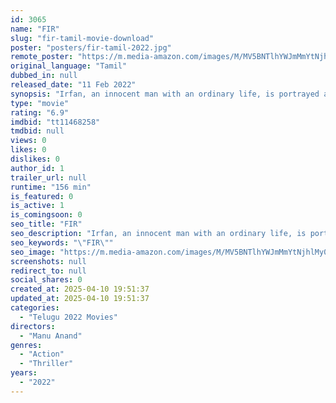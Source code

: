 ```yaml
---
id: 3065
name: "FIR"
slug: "fir-tamil-movie-download"
poster: "posters/fir-tamil-2022.jpg"
remote_poster: "https://m.media-amazon.com/images/M/MV5BNTlhYWJmMmYtNjhlMy00ZTE0LTgyYjQtZjE5YzYzMzU4MjE2XkEyXkFqcGc@._V1_SX300.jpg"
original_language: "Tamil"
dubbed_in: null
released_date: "11 Feb 2022"
synopsis: "Irfan, an innocent man with an ordinary life, is portrayed as the evil incarnated by media trials. Is there a journey back to normal life for a man accused of terrorism? Is there more to Irfan than what meets the eye?"
type: "movie"
rating: "6.9"
imdbid: "tt11468258"
tmdbid: null
views: 0
likes: 0
dislikes: 0
author_id: 1
trailer_url: null
runtime: "156 min"
is_featured: 0
is_active: 1
is_comingsoon: 0
seo_title: "FIR"
seo_description: "Irfan, an innocent man with an ordinary life, is portrayed as the evil incarnated by media trials. Is there a journey back to normal life for a man accused of terrorism? Is there more to Irfan than what meets the eye?"
seo_keywords: "\"FIR\""
seo_image: "https://m.media-amazon.com/images/M/MV5BNTlhYWJmMmYtNjhlMy00ZTE0LTgyYjQtZjE5YzYzMzU4MjE2XkEyXkFqcGc@._V1_SX300.jpg"
screenshots: null
redirect_to: null
social_shares: 0
created_at: 2025-04-10 19:51:37
updated_at: 2025-04-10 19:51:37
categories:
  - "Telugu 2022 Movies"
directors:
  - "Manu Anand"
genres:
  - "Action"
  - "Thriller"
years:
  - "2022"
---
```

